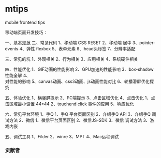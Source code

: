 mtips
=======
mobile frontend tips

移动端页面开发技巧：

一、[基本规范](./guide/base.md)
二、常见代码
   1、移动端 CSS RESET
   2、移动端 居中
   3、pointer-events
   4、弹性 flexbox
   5、表单元素
   6、head头标签
   7、分辨率适配


三、常见的坑
   1、外观相关
   2、行为相关
   3、应用相关
   4、系统硬件相关

四、性能优化
   1、GIF动画的性能影响
   2、GPU加速的性能影响
   3、box-shadow性能全解
   4、<img width="100%" /> 对性能的影响
   5、canvas动画、css3动画、js动画性能对比
   6、轮播滑屏优化探究

五、体验优化
   1、横竖屏提示
   2、PC端提示
   3、点击区域优化
   4、点击优化
      1、点击区域最小设置 44*44
      2、touchend click 事件的应用
   5、响应优化

六、常见平台环境
   1、手Q
      1、手Q 平台页面区别
      2、介绍手Q API
      3、介绍手Q 调试方法
   2、微信
      1、微信平台页面区别
      2、微信JS-SDK
      3、微信 调试方法
   3、游戏内嵌

五、调试工具
   1、Filder
   2、winre
   3、MPT
   4、Mac远程调试

### 贡献者
